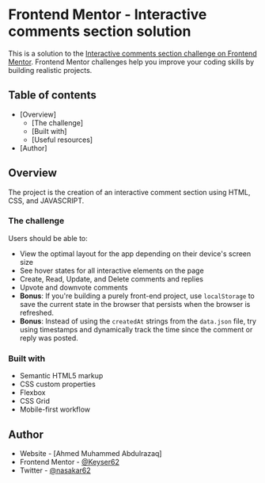 # Frontend Mentor - Interactive comments section solution

This is a solution to the [Interactive comments section challenge on Frontend Mentor](https://www.frontendmentor.io/challenges/interactive-comments-section-iG1RugEG9). Frontend Mentor challenges help you improve your coding skills by building realistic projects.

## Table of contents

- [Overview]
  - [The challenge]
  - [Built with]
  - [Useful resources]
- [Author]

## Overview

The project is the creation of an interactive comment section using HTML, CSS, and JAVASCRIPT.

### The challenge

Users should be able to:

- View the optimal layout for the app depending on their device's screen size
- See hover states for all interactive elements on the page
- Create, Read, Update, and Delete comments and replies
- Upvote and downvote comments
- **Bonus**: If you're building a purely front-end project, use `localStorage` to save the current state in the browser that persists when the browser is refreshed.
- **Bonus**: Instead of using the `createdAt` strings from the `data.json` file, try using timestamps and dynamically track the time since the comment or reply was posted.

### Built with

- Semantic HTML5 markup
- CSS custom properties
- Flexbox
- CSS Grid
- Mobile-first workflow

## Author

- Website - [Ahmed Muhammed Abdulrazaq]
- Frontend Mentor - [@Keyser62](https://www.frontendmentor.io/profile/Keyser62)
- Twitter - [@nasakar62](https://www.twitter.com/nasakar62)

